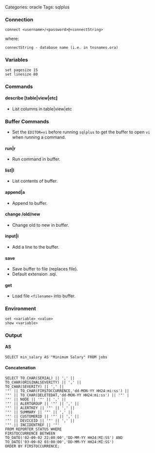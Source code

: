 Categories: oracle
Tags: sqlplus

### Connection ###

    connect <username>/<password>@<connectString>

where: 

    connectString - database name (i.e. in tnsnames.ora)

### Variables ###

    set pagesize 15
    set linesize 80

### Commands ###

#### describe [table|view|etc]

- List columns in table|view|etc

### Buffer Commands ###

- Set the `EDITOR=vi` before running `sqlplus` to get the buffer to open `vi` when running a command.

#### run|r ####

- Run command in buffer.

#### list|l

- List contents of buffer.

#### append|a

- Append to buffer.

#### change /old/new

- Change old to new in buffer.

#### input|i ####

- Add a line to the buffer.

#### save <filename> ####

- Save buffer to file (replaces file).
- Default extension .sql.

#### get <filename> ####

- Load file `<filename>` into buffer.

### Environment ###

    set <variable> <value>
    show <variable>

### Output

#### AS

    SELECT min_salary AS "Minimum Salary" FROM jobs

#### Concatenation

    SELECT TO_CHAR(SERIAL) || ',' ||
    TO_CHAR(ORIGINALSEVERITY) || ',' ||
    TO_CHAR(SEVERITY) || ',' ||
    '"' || TO_CHAR(FIRSTOCCURRENCE,'dd-MON-YY HH24:mi:ss') ||
    '"' || TO_CHAR(DELETEDAT,'dd-MON-YY HH24:mi:ss') || '"' |
    '"' || NODE || '"' || ',' ||
    '"' || ALERTGROUP || '"' || ',' ||
    '"' || ALERTKEY || '"' || ',' ||
    '"' || SUMMARY || '"' || ',' ||
    '"' || CUSTOMERID || '"' || ',' ||
    '"' || DEVICEID || '"' || ',' ||
    '"' || INCIDENTREF || '"'
    FROM REPORTER_STATUS WHERE
    FIRSTOCCURRENCE BETWEEN
    TO_DATE('02-09-02 22:00:00','DD-MM-YY HH24:MI:SS') AND
    TO_DATE('03-09-02 03:00:00','DD-MM-YY HH24:MI:SS')
    ORDER BY FIRSTOCCURRENCE;
